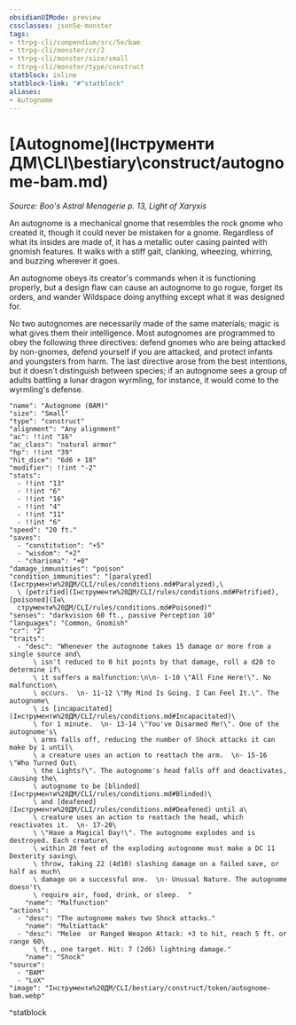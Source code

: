 ```yaml
---
obsidianUIMode: preview
cssclasses: json5e-monster
tags:
- ttrpg-cli/compendium/src/5e/bam
- ttrpg-cli/monster/cr/2
- ttrpg-cli/monster/size/small
- ttrpg-cli/monster/type/construct
statblock: inline
statblock-link: "#^statblock"
aliases:
- Autognome
---
```

# [Autognome](Інструменти ДМ\CLI\bestiary\construct/autognome-bam.md)
*Source: Boo's Astral Menagerie p. 13, Light of Xaryxis*  

An autognome is a mechanical gnome that resembles the rock gnome who created it, though it could never be mistaken for a gnome. Regardless of what its insides are made of, it has a metallic outer casing painted with gnomish features. It walks with a stiff gait, clanking, wheezing, whirring, and buzzing wherever it goes.

An autognome obeys its creator's commands when it is functioning properly, but a design flaw can cause an autognome to go rogue, forget its orders, and wander Wildspace doing anything except what it was designed for.

No two autognomes are necessarily made of the same materials; magic is what gives them their intelligence. Most autognomes are programmed to obey the following three directives: defend gnomes who are being attacked by non-gnomes, defend yourself if you are attacked, and protect infants and youngsters from harm. The last directive arose from the best intentions, but it doesn't distinguish between species; if an autognome sees a group of adults battling a lunar dragon wyrmling, for instance, it would come to the wyrmling's defense.

```statblock
"name": "Autognome (BAM)"
"size": "Small"
"type": "construct"
"alignment": "Any alignment"
"ac": !!int "16"
"ac_class": "natural armor"
"hp": !!int "39"
"hit_dice": "6d6 + 18"
"modifier": !!int "-2"
"stats":
  - !!int "13"
  - !!int "6"
  - !!int "16"
  - !!int "4"
  - !!int "11"
  - !!int "6"
"speed": "20 ft."
"saves":
  - "constitution": "+5"
  - "wisdom": "+2"
  - "charisma": "+0"
"damage_immunities": "poison"
"condition_immunities": "[paralyzed](Інструменти%20ДМ/CLI/rules/conditions.md#Paralyzed),\
  \ [petrified](Інструменти%20ДМ/CLI/rules/conditions.md#Petrified), [poisoned](Ін\
  струменти%20ДМ/CLI/rules/conditions.md#Poisoned)"
"senses": "darkvision 60 ft., passive Perception 10"
"languages": "Common, Gnomish"
"cr": "2"
"traits":
  - "desc": "Whenever the autognome takes 15 damage or more from a single source and\
      \ isn't reduced to 0 hit points by that damage, roll a d20 to determine if\
      \ it suffers a malfunction:\n\n- 1-10 \"All Fine Here!\". No malfunction\
      \ occurs.  \n- 11-12 \"My Mind Is Going. I Can Feel It.\". The autognome\
      \ is [incapacitated](Інструменти%20ДМ/CLI/rules/conditions.md#Incapacitated)\
      \ for 1 minute.  \n- 13-14 \"You've Disarmed Me!\". One of the autognome's\
      \ arms falls off, reducing the number of Shock attacks it can make by 1 until\
      \ a creature uses an action to reattach the arm.  \n- 15-16 \"Who Turned Out\
      \ the Lights?\". The autognome's head falls off and deactivates, causing the\
      \ autognome to be [blinded](Інструменти%20ДМ/CLI/rules/conditions.md#Blinded)\
      \ and [deafened](Інструменти%20ДМ/CLI/rules/conditions.md#Deafened) until a\
      \ creature uses an action to reattach the head, which reactivates it.  \n- 17-20\
      \ \"Have a Magical Day!\". The autognome explodes and is destroyed. Each creature\
      \ within 20 feet of the exploding autognome must make a DC 11 Dexterity saving\
      \ throw, taking 22 (4d10) slashing damage on a failed save, or half as much\
      \ damage on a successful one.  \n- Unusual Nature. The autognome doesn't\
      \ require air, food, drink, or sleep.  "
    "name": "Malfunction"
"actions":
  - "desc": "The autognome makes two Shock attacks."
    "name": "Multiattack"
  - "desc": "Melee  or Ranged Weapon Attack: +3 to hit, reach 5 ft. or range 60\
      \ ft., one target. Hit: 7 (2d6) lightning damage."
    "name": "Shock"
"source":
  - "BAM"
  - "LoX"
"image": "Інструменти%20ДМ/CLI/bestiary/construct/token/autognome-bam.webp"
```
^statblock
